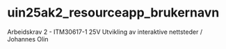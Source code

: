 # uin25ak2_resourceapp_brukernavn
Arbeidskrav 2 - ITM30617-1 25V Utvikling av interaktive nettsteder / Johannes Olin

